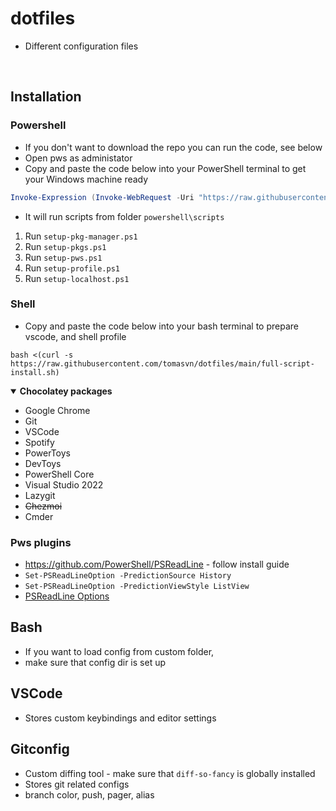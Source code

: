 # dotfiles

- Different configuration files

<br />

## Installation

### Powershell

- If you don't want to download the repo you can run the code, see below
- Open pws as administator
- Copy and paste the code below into your PowerShell terminal to get your Windows machine ready

```powershell
Invoke-Expression (Invoke-WebRequest -Uri "https://raw.githubusercontent.com/tomasvn/dotfiles/main/full-script-install.ps1").Content
```
- It will run scripts from folder `powershell\scripts`
1. Run `setup-pkg-manager.ps1`
2. Run `setup-pkgs.ps1`
3. Run `setup-pws.ps1`
4. Run `setup-profile.ps1`
5. Run `setup-localhost.ps1`

### Shell

- Copy and paste the code below into your bash terminal to prepare vscode, and shell profile
```shell
bash <(curl -s https://raw.githubusercontent.com/tomasvn/dotfiles/main/full-script-install.sh)
```

<details open>
<summary><strong>Chocolatey packages</strong></summary>

* Google Chrome
* Git
* VSCode
* Spotify
* PowerToys
* DevToys
* PowerShell Core
* Visual Studio 2022
* Lazygit
* ~~Chezmoi~~
* Cmder

</details>

### Pws plugins
- https://github.com/PowerShell/PSReadLine - follow install guide
- `Set-PSReadLineOption -PredictionSource History`
- `Set-PSReadLineOption -PredictionViewStyle ListView`
- [PSReadLine Options](https://learn.microsoft.com/en-us/powershell/module/psreadline/get-psreadlineoption?view=powershell-7.4)

## Bash

- If you want to load config from custom folder,
- make sure that config dir is set up

## VSCode

- Stores custom keybindings and editor settings

## Gitconfig

- Custom diffing tool - make sure that `diff-so-fancy` is globally installed
- Stores git related configs
- branch color, push, pager, alias
